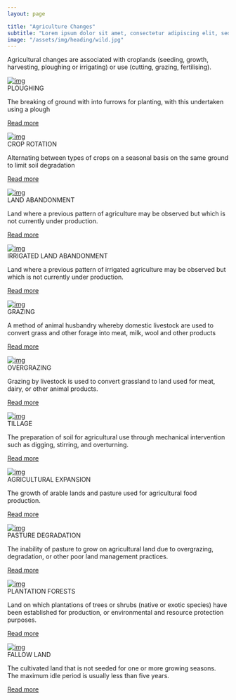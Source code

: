 ```yaml
---
layout: page

title: "Agriculture Changes"
subtitle: "Lorem ipsum dolor sit amet, consectetur adipiscing elit, sed do eiusmod tempor incididunt ut labore et dolore magna"
image: "/assets/img/heading/wild.jpg"
---
```


<!-- country-subpage-blog-start -->
<div class="container mt-80 mb-80 future-landscapes-main">
    <div class="row">
        <div class="col-12 col-sm-12 col-md-10 offset-md-1 mb-80">
            <p>Agricultural changes are associated with croplands (seeding, growth, harvesting, ploughing or irrigating) or use (cutting, grazing, fertilising).</p>
        </div>
    </div>
    <div class="row">
        <div class="col-12 col-sm-6 col-md-4">
            <a href="/themes/changes/agriculture-changes/ploughing/"><img src="/assets/img/linking-with-farming.png" alt="img"></a>
            <div class="future-dsc">
                <div class="future-dsc-title">PLOUGHING</div>
                <p>The breaking of ground with into furrows for planting, with this undertaken using a plough</p>
                <p class="pt-2"><a href="/themes/changes/agriculture-changes/ploughing/" class="learn-more-link">Read more</a></p>
            </div>
        </div>
        <div class="col-12 col-sm-6 col-md-4">
            <a href="/themes/changes/agriculture-changes/crop-rotation/"><img src="/assets/img/linking-with-farming.png" alt="img"></a>
            <div class="future-dsc">
                <div class="future-dsc-title">CROP ROTATION</div>
                <p>Alternating between types of crops on a seasonal basis on the same ground to limit soil degradation</p>
                <p class="pt-2"><a href="/themes/changes/agriculture-changes/crop-rotation/" class="learn-more-link">Read more</a></p>
            </div>
        </div>
        <div class="col-12 col-sm-6 col-md-4">
            <a href="/themes/changes/agriculture-changes/land-abandonment/"><img src="/assets/img/linking-with-farming.png" alt="img"></a>
            <div class="future-dsc">
                <div class="future-dsc-title">LAND ABANDONMENT</div>
                <p>Land where a previous pattern of agriculture may be observed but which is not currently under production.</p>
                <p class="pt-2"><a href="/themes/changes/agriculture-changes/land-abandonment/" class="learn-more-link">Read more</a></p>
            </div>
        </div>
        <div class="col-12 col-sm-6 col-md-4">
            <a href="/themes/changes/agriculture-changes/irrigated-land-abandonment/"><img src="/assets/img/linking-with-farming.png" alt="img"></a>
            <div class="future-dsc">
                <div class="future-dsc-title">IRRIGATED LAND ABANDONMENT</div>
                <p>Land where a previous pattern of irrigated agriculture may be observed but which is not currently under production.</p>
                <p class="pt-2"><a href="/themes/changes/agriculture-changes/irrigated-land-abandonment/" class="learn-more-link">Read more</a></p>
            </div>
        </div>
        <div class="col-12 col-sm-6 col-md-4">
            <a href="/themes/changes/agriculture-changes/grazing/"><img src="/assets/img/linking-with-farming.png" alt="img"></a>
            <div class="future-dsc">
                <div class="future-dsc-title">GRAZING</div>
                <p>A method of animal husbandry whereby domestic livestock are used to convert grass and other forage into meat, milk, wool and other products</p>
                <p class="pt-2"><a href="/themes/changes/agriculture-changes/grazing/" class="learn-more-link">Read more</a></p>
            </div>
        </div>
        <div class="col-12 col-sm-6 col-md-4">
            <a href="/themes/changes/agriculture-changes/overgrazing/"><img src="/assets/img/linking-with-farming.png" alt="img"></a>
            <div class="future-dsc">
                <div class="future-dsc-title">OVERGRAZING</div>
                <p>Grazing by livestock is used to convert grassland to land used for meat, dairy, or other animal products.</p>
                <p class="pt-2"><a href="/themes/changes/agriculture-changes/overgrazing/" class="learn-more-link">Read more</a></p>
            </div>
        </div>
        <div class="col-12 col-sm-6 col-md-4">
            <a href="/themes/changes/agriculture-changes/tillage/"><img src="/assets/img/linking-with-farming.png" alt="img"></a>
            <div class="future-dsc">
                <div class="future-dsc-title">TILLAGE</div>
                <p>The preparation of soil for agricultural use through mechanical intervention such as digging, stirring, and overturning.</p>
                <p class="pt-2"><a href="/themes/changes/agriculture-changes/tillage/" class="learn-more-link">Read more</a></p>
            </div>
        </div>
        <div class="col-12 col-sm-6 col-md-4">
            <a href="/themes/changes/agriculture-changes/agricultural-expansion/"><img src="/assets/img/linking-with-farming.png" alt="img"></a>
            <div class="future-dsc">
                <div class="future-dsc-title">AGRICULTURAL EXPANSION</div>
                <p>The growth of arable lands and pasture used for agricultural food production.</p>
                <p class="pt-2"><a href="/themes/changes/agriculture-changes/agricultural-expansion/" class="learn-more-link">Read more</a></p>
            </div>
        </div>
        <div class="col-12 col-sm-6 col-md-4">
            <a href="/themes/changes/agriculture-changes/pasture-degradation/"><img src="/assets/img/linking-with-farming.png" alt="img"></a>
            <div class="future-dsc">
                <div class="future-dsc-title">PASTURE DEGRADATION</div>
                <p>The inability of pasture to grow on agricultural land due to overgrazing, degradation, or other poor land management practices.</p>
                <p class="pt-2"><a href="/themes/changes/agriculture-changes/pasture-degradation/" class="learn-more-link">Read more</a></p>
            </div>
        </div>
        <div class="col-12 col-sm-6 col-md-4">
            <a href="/themes/changes/agriculture-changes/plantation-forests/"><img src="/assets/img/linking-with-farming.png" alt="img"></a>
            <div class="future-dsc">
                <div class="future-dsc-title">PLANTATION FORESTS</div>
                <p>Land on which plantations of trees or shrubs (native or exotic species) have been established for production, or environmental and resource protection purposes. </p>
                <p class="pt-2"><a href="/themes/changes/agriculture-changes/plantation-forests/" class="learn-more-link">Read more</a></p>
            </div>
        </div>
        <div class="col-12 col-sm-6 col-md-4">
            <a href="/themes/changes/agriculture-changes/"><img src="/assets/img/linking-with-farming.png" alt="img"></a>
            <div class="future-dsc">
                <div class="future-dsc-title">FALLOW LAND</div>
                <p>The cultivated land that is not seeded for one or more growing seasons. The maximum idle period is usually less than five years.</p>
                <p class="pt-2"><a href="/themes/changes/agriculture-changes/" class="learn-more-link">Read more</a></p>
            </div>
        </div>
    </div>
</div>
<!-- country-subpage-blog-end -->